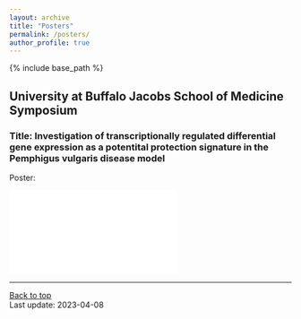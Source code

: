 ```yaml
---
layout: archive
title: "Posters"
permalink: /posters/
author_profile: true
---
```


{% include base_path %}

## University at Buffalo Jacobs School of Medicine Symposium 

### Title: Investigation of transcriptionally regulated differential gene expression as a potentital protection signature in the Pemphigus vulgaris disease model

Poster:

<embed src="/files/Chinsky_JSMBS_Final_Poster_2022.pdf" type="application/pdf"/>

---
<a href="#top">Back to top</a>
<br/>
Last update: 2023-04-08
